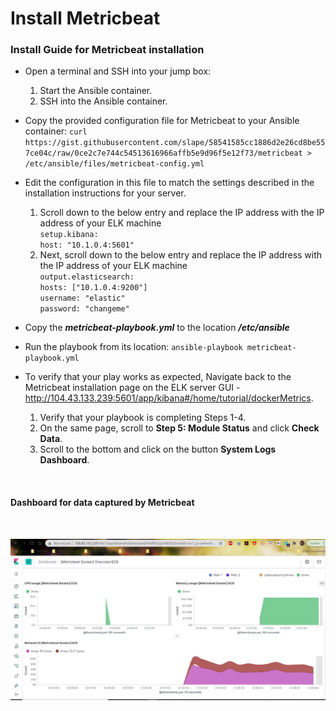 # Install Metricbeat

### Install Guide for Metricbeat installation

- Open a terminal and SSH into your jump box:
  1. Start the Ansible container.
  2. SSH into the Ansible container.
  
- Copy the provided configuration file for Metricbeat to your Ansible container:
  `curl https://gist.githubusercontent.com/slape/58541585cc1886d2e26cd8be557ce04c/raw/0ce2c7e744c54513616966affb5e9d96f5e12f73/metricbeat > /etc/ansible/files/metricbeat-config.yml`
  
- Edit the configuration in this file to match the settings described in the installation instructions for your server.
  1. Scroll down to the below entry and replace the IP address with the IP address of your ELK machine \
     `setup.kibana:`\
        `host: "10.1.0.4:5601"`
  2. Next, scroll down to the below entry and replace the IP address with the IP address of your ELK machine \
     `output.elasticsearch:`\
         `hosts: ["10.1.0.4:9200"]`\
         `username: "elastic"`\
         `password: "changeme"`
         
- Copy the ***metricbeat-playbook.yml*** to the location ***/etc/ansible***

- Run the playbook from its location: `ansible-playbook metricbeat-playbook.yml`

- To verify that your play works as expected, Navigate back to the Metricbeat installation page on the ELK server GUI - http://104.43.133.239:5601/app/kibana#/home/tutorial/dockerMetrics.
  1. Verify that your playbook is completing Steps 1-4.
  2. On the same page, scroll to **Step 5: Module Status** and click **Check Data**.
  3. Scroll to the bottom and click on the button **System Logs Dashboard**.


<br />

#### Dashboard for data captured by Metricbeat

<br />

![Dashboard for data captured by Metricbeat](https://github.com/chaitanyasugathan/Cybersecurity/blob/master/CloudSecurity/Screengrabs/Metricbeat_Dashboard.JPG)

<br />
